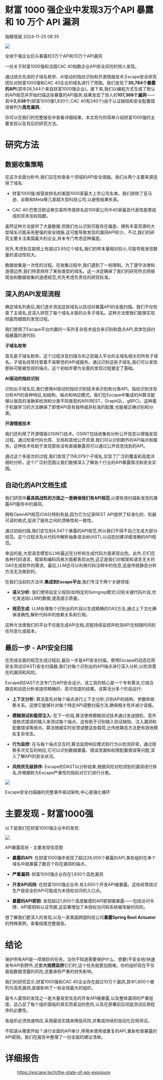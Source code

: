 #  财富 1000 强企业中发现3万个API 暴露 和 10 万个 API 漏洞   
 独眼情报   2024-11-25 08:35  
  
![](https://mmbiz.qpic.cn/sz_mmbiz_jpg/KgxDGkACWnTus3U2icqL2kumic4t0eOAVIBdM2SRf5vgahYooNibX5ock7ibvumiaBEF2PHdOS0RsPegevNLo2msX0g/640?wx_fmt=jpeg&from=appmsg "")  
  
全球千强企业巨头暴露的3万个API和10万个API漏洞  
  
一份关于财富1000强和法国CAC 40指数企业API安全风险的惊人发现。  
  
通过结合先进的子域名枚举、AI驱动的指纹识别和开源情报技术,Escape安全研究团队对财富1000强和CAC 40企业的域名进行了爬取。我们发现了**30,784个暴露的API**(其中28,544个来自财富1000强企业)。接下来,我们以编程方式生成了默认的API规范并开始扫描这些暴露的API服务,结果发现了惊人的**107,368个漏洞**——其中**2,038个**(财富1000强1,830个,CAC 40有240个)由于认证缺陷和安全配置错误被列为**高危漏洞**。  
  
你可以在我们的完整报告中查看详细结果。本文将为你简单介绍财富1000强的主要发现以及背后的研究方法。  
# 研究方法  
## 数据收集策略  
  
在这次全面分析中,我们旨在检查各个领域的API安全措施。我们从两个主要来源选择了域名:  
- 财富1000强:按营收排名的美国1000家最大上市公司名单。我们排除了亚马逊、谷歌和Meta等几家超大型科技公司,以避免结果失真。  
  
- CAC 40:巴黎泛欧证券交易所市值排名前100家公司中40家最具代表性股票组成的资本加权指数。  
  
虽然这种方法提供了大量数据,但我们也认识到可能存在偏差。拥有丰富资源的大型域名可能采用更强的安全措施,这可能导致发现的漏洞API较少。不过,我们的研究主要关注美国最大的企业,并未专门考虑这种偏差。  
  
另外,考虑到互联网上有超过3.65亿个域名,我们的样本量相对较小,可能导致发现数量的波动性较大。  
  
数据收集是一次性的过程。在收集过程中,我们遇到了一些限制。为了遵守法律和道德边界,我们特意排除了某些类型的域名。这一决定确保了我们的研究符合网络爬虫和数据收集的道德规范,优先考虑负责任的研究标准。  
## 深入的API发现流程  
  
确定域名列表后,我们逐步添加这些域名以启动对暴露API的全面扫描。我们不仅检查了主域名,还深入研究了每个域名关联的众多子域名。这种方法使我们能够实现彻底而细致的发现过程。  
  
我们使用了Escape平台内置的一系列复杂技术组合来识别和盘点API,具体包括扫描暴露的源代码:  
  
**子域名枚举**  
  
首先是子域名枚举。这个过程涉及扫描与你之前输入平台的主域名相关的所有子域名。子域名经常托管着不易察觉的API或服务。通过识别这些子域名,我们可以发现那些可能被忽视的端点。这个初始步骤为全面的发现过程奠定了基础。  
  
**AI驱动的指纹识别**  
  
识别出子域名后,我们使用AI驱动的指纹识别技术来识别和分类API。指纹识别涉及分析API的各种特征,如结构、端点和响应模式。我们在Escape中集成的AI算法能够以很高的准确率检测和分类不同类型的API(REST、GraphQL、gRPC)。这种基于机器学习的方法确保了即使API具有独特或非标准的配置,也能被正确识别和分类。  
  
**开源情报技术**  
  
我们还利用了开源情报(OSINT)技术。OSINT包括收集和分析公开信息以增强发现过程。通过检查代码仓库、文档和其他公开资源,我们可以识别额外的API端点和服务。这种技术有助于发现那些没有直接暴露但可以通过公开信息找到的API。  
  
通过这个多层次的过程,我们发现了158,079个子域名,实现了广泛的覆盖和高度详细的分析。这个广泛的范围让我们能够深入了解各个行业的API暴露情况和安全实践。  
## 自动化的API文档生成  
  
我们研究中**最具挑战性的方面之一是确保我们有API规范**,以便有效扫描新发现的暴露API服务中的漏洞。  
  
拥有OpenAPI规范(OAS)特别有益,因为它为记录REST API提供了标准化的、机器可读的格式,促进了服务之间的清晰性和一致性。  
  
通过初始扫描,我们定位到4,547个暴露的API规范,所以我们不得不自己生成大部分规范。这个过程涉及从代码中解析抽象语法树(AST),以动态创建详细准确的API规范。  
  
幸运的是,大型语言模型(LLM)最近在分析和生成代码方面表现出色。此外,它们在各种代码语言、框架和编码风格方面都表现出色,这正是我们对框架和语言无关的OAS生成软件的需求。最后,LLM还可以利用代码注释中的信息,这是传统静态分析方法无法做到的。  
  
在我们当前的方法中,**集成到Escape平台**,我们专注于两个关键领域:  
- **语义分析:** 我们使用自定义规则(如特定的Semgrep模式)识别关键代码片段,优化发送给LLM的数据,提高提示质量。  
  
- **规范生成**: LLM处理每个识别出的片段以生成精确的OAS方法,通过上下文化确保准确性,解析代码中的依赖关系和引用。  
  
这种方法使我们的平台不仅能生成API文档,还能持续监控并检测API文档随时间的任何变化或版本。  
## 最后一步 - API安全扫描  
  
在完成全面的规范生成过程后,最后一步是API安全扫描。使用Escape的动态应用安全测试(DAST)安全扫描器,我们对每个识别出的API端点进行深入分析,以检测潜在的漏洞和风险。  
  
Escape的DAST方法专门为API安全设计。该工具的核心是一个专有算法,它结合静态和动态分析来提供精确的、高可信度的结果。该算法分多个阶段运行:  
- **上下文分析:** 算法首先对每个端点进行上下文分析,识别API的结构、参数和依赖关系。这使它能够针对每个特定API调整扫描方法,确保相关性并减少误报。  
  
- **模糊测试和载荷注入:** 在下一阶段,算法使用模糊测试技术通过发送随机、意外或格式错误的输入来测试每个端点。这有助于识别输入验证缺陷、注入漏洞和配置错误等弱点。算法根据实时反馈调整这些载荷,比传统静态方法更有效地模拟复杂攻击。  
  
- **行为监控:** 在与每个端点交互时,算法监控响应模式和行为以检测异常。通过观察多次交互的响应,它可以识别数据暴露、错误泄漏和权限配置错误等问题,深入了解API的安全状况。  
  
- **风险优先级排序:** Escape的DAST以分析结束,根据风险对检测到的漏洞进行排名,并根据称为Escape严重性的指标对它们进行分类。  
  
![](https://mmbiz.qpic.cn/sz_mmbiz_png/KgxDGkACWnTus3U2icqL2kumic4t0eOAVIDSeyh7OPoEIC71ibEPLKCSZ66HuxzFhQOaVQCMY0oH2U7U7stmIibWhw/640?wx_fmt=png&from=appmsg "")  
  
Escape安全扫描器的完整事件驱动架构,中心是强化循环  
# 主要发现 - 财富1000强  
  
以下是我们在财富1000强企业中的发现:  
  
![](https://mmbiz.qpic.cn/sz_mmbiz_jpg/KgxDGkACWnTus3U2icqL2kumic4t0eOAVIpibfMQZ8mcpbJIC4GCzjiaiaa56qBGyZlQtGVdqp9DXUiaInhgiaOlSsBhQ/640?wx_fmt=jpeg&from=appmsg "")  
  
API暴露现状 - 主要发现信息图  
- **暴露的API**: 在财富1000强中发现了超过28,000个暴露的API,某些组织在单个域名中就暴露了数百个存在漏洞的端点。  
  
- **严重漏洞**: 财富1000强企业存在1,830个高危漏洞  
  
- **开发API风险**: 在财富1000强企业中,有3,650个开发API被暴露。这些经常绕过生产级安全的API可能成为未授权访问的入口点。  
  
- **暴露的API密钥**: 发现超过1,800个高度敏感的API密钥被暴露——包括访问令牌、API密钥和认证凭据,这显著增加了未授权访问和系统被攻破的风险。  
  
想了解我们更深入的发现,以及一家美国跨国科技公司**暴露Spring Boot Actuator**的特殊案例，查看结尾完整报告。  
# 结论  
  
保护所有API是一项艰巨的任务。当你不知道需要保护什么、想要(不安全地)快速发布API到野外,还要**大规模监控**它们时,这个任务就更加困难。你的组织现在不仅面临数据泄露的风险,还要承担严重的财务影响。  
  
我们的研究显示,财富1000强和CAC 40企业存在超过10万个漏洞,其中1,800个被列为高危漏洞,直接影响了一些全球最大的组织。  
  
最令人震惊的发现之一是大量易受攻击的开发API被暴露,以及整体漏洞的严重程度。这凸显了每个组织面临的真实而紧迫的危险,以及在部署前后彻底测试应用程序的必要性。  
  
各组织必须快速响应,采用最佳实践来降低风险,并集成持续的自动化应用测试。  
  
不知道从哪里开始？进行全面的API审计,停用未使用或重复的API,重新检查暴露的API密钥。我们在报告中整理了一份全面的建议清单。  
# 详细报告  
>   
> https://escape.tech/the-state-of-api-exposure  
  
  
  
